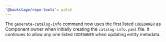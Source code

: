 ```yaml
---
'@backstage/repo-tools': patch
---
```


The `generate-catalog-info` command now uses the first listed `CODEOWNER` as Component owner when initially
creating the `catalog-info.yaml` file. It continues to allow any one listed `CODEOWNER` when updating
entity metadata.
